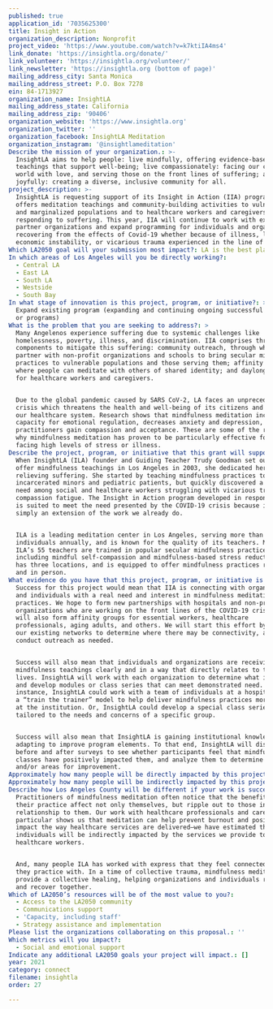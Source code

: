 ```yaml
---
published: true
application_id: '7035625300'
title: Insight in Action
organization_description: Nonprofit
project_video: 'https://www.youtube.com/watch?v=k7ktiIA4ms4'
link_donate: 'https://insightla.org/donate/'
link_volunteer: 'https://insightla.org/volunteer/'
link_newsletter: 'https://insightla.org (bottom of page)'
mailing_address_city: Santa Monica
mailing_address_street: P.O. Box 7278
ein: 84-1713927
organization_name: InsightLA
mailing_address_state: California
mailing_address_zip: '90406'
organization_website: 'https://www.insightla.org'
organization_twitter: ''
organization_facebook: InsightLA Meditation
organization_instagram: '@insightlameditation'
Describe the mission of your organization.: >-
  InsightLA aims to help people: live mindfully, offering evidence-based
  teachings that support well-being; live compassionately: facing our complex
  world with love, and serving those on the front lines of suffering; and live
  joyfully: creating a diverse, inclusive community for all.
project_description: >-
  InsightLA is requesting support of its Insight in Action (IIA) program, which
  offers meditation teachings and community-building activities to vulnerable
  and marginalized populations and to healthcare workers and caregivers
  responding to suffering. This year, IIA will continue to work with existing
  partner organizations and expand programming for individuals and organizations
  recovering from the effects of Covid-19 whether because of illness, loss,
  economic instability, or vicarious trauma experienced in the line of duty.  
Which LA2050 goal will your submission most impact?: LA is the best place to CONNECT
In which areas of Los Angeles will you be directly working?:
  - Central LA
  - East LA
  - South LA
  - Westside
  - South Bay
In what stage of innovation is this project, program, or initiative?: >-
  Expand existing program (expanding and continuing ongoing successful projects
  or programs)
What is the problem that you are seeking to address?: >
  Many Angelenos experience suffering due to systemic challenges like
  homelessness, poverty, illness, and discrimination. IIA comprises three
  components to mitigate this suffering: community outreach, through which we
  partner with non-profit organizations and schools to bring secular mindfulness
  practices to vulnerable populations and those serving them; affinity groups
  where people can meditate with others of shared identity; and daylong retreats
  for healthcare workers and caregivers.  


  Due to the global pandemic caused by SARS CoV-2, LA faces an unprecedented
  crisis which threatens the health and well-being of its citizens and strains
  our healthcare system. Research shows that mindfulness meditation increases
  capacity for emotional regulation, decreases anxiety and depression, and helps
  practitioners gain compassion and acceptance. These are some of the reasons
  why mindfulness meditation has proven to be particularly effective for those
  facing high levels of stress or illness. 
Describe the project, program, or initiative that this grant will support to address the problem identified.: >
  When InsightLA (ILA) founder and Guiding Teacher Trudy Goodman set out to
  offer mindfulness teachings in Los Angeles in 2003, she dedicated herself to
  relieving suffering. She started by teaching mindfulness practices to
  incarcerated minors and pediatric patients, but quickly discovered a profound
  need among social and healthcare workers struggling with vicarious trauma and
  compassion fatigue. The Insight in Action program developed in response, and
  is suited to meet the need presented by the COVID-19 crisis because it is
  simply an extension of the work we already do.


  ILA is a leading meditation center in Los Angeles, serving more than 10,000
  individuals annually, and is known for the quality of its teachers. Many of
  ILA’s 55 teachers are trained in popular secular mindfulness practices
  including mindful self-compassion and mindfulness-based stress reduction. ILA
  has three locations, and is equipped to offer mindfulness practices remotely
  and in person. 
What evidence do you have that this project, program, or initiative is or will be successful, and how will you define and measure success?: >
  Success for this project would mean that IIA is connecting with organizations
  and individuals with a real need and interest in mindfulness meditation
  practices. We hope to form new partnerships with hospitals and non-profit
  organizations who are working on the front lines of the COVID-19 crisis. We
  will also form affinity groups for essential workers, healthcare
  professionals, aging adults, and others. We will start this effort by scanning
  our existing networks to determine where there may be connectivity, and
  conduct outreach as needed.


  Success will also mean that individuals and organizations are receiving
  mindfulness teachings clearly and in a way that directly relates to their
  lives. InsightLA will work with each organization to determine what is needed
  and develop modules or class series that can meet demonstrated need. For
  instance, InsightLA could work with a team of individuals at a hospital using
  a “train the trainer” model to help deliver mindfulness practices more widely
  at the institution. Or, InsightLA could develop a special class series
  tailored to the needs and concerns of a specific group. 


  Success will also mean that InsightLA is gaining institutional knowledge and
  adapting to improve program elements. To that end, InsightLA will distribute
  before and after surveys to see whether participants feel that mindfulness
  classes have positively impacted them, and analyze them to determine trends
  and/or areas for improvement. 
Approximately how many people will be directly impacted by this project, program, or initiative?: '4035'
Approximately how many people will be indirectly impacted by this project, program, or initiative?: '10265'
Describe how Los Angeles County will be different if your work is successful.: >
  Practitioners of mindfulness meditation often notice that the benefits of
  their practice affect not only themselves, but ripple out to those in
  relationship to them. Our work with healthcare professionals and caregivers in
  particular shows us that meditation can help prevent burnout and positively
  impact the way healthcare services are delivered—we have estimated that 10
  individuals will be indirectly impacted by the services we provide to
  healthcare workers. 


  And, many people ILA has worked with express that they feel connected to those
  they practice with. In a time of collective trauma, mindfulness meditation can
  provide a collective healing, helping organizations and individuals rebuild
  and recover together. 
Which of LA2050’s resources will be of the most value to you?:
  - Access to the LA2050 community
  - Communications support
  - 'Capacity, including staff'
  - Strategy assistance and implementation
Please list the organizations collaborating on this proposal.: ''
Which metrics will you impact?:
  - Social and emotional support
Indicate any additional LA2050 goals your project will impact.: []
year: 2021
category: connect
filename: insightla
order: 27

---
```


